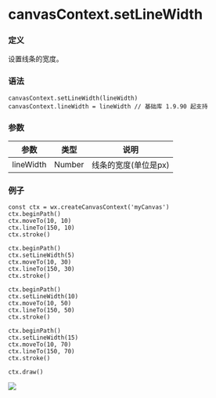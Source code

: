 <!-- https://developers.weixin.qq.com/miniprogram/dev/api/canvas/set-line-width.html -->

canvasContext.setLineWidth
==========================

### 定义

设置线条的宽度。

### 语法

    canvasContext.setLineWidth(lineWidth)
    canvasContext.lineWidth = lineWidth // 基础库 1.9.90 起支持
    

### 参数

  参数        |  类型     |  说明           
--------------|-----------|-----------------
  lineWidth   |  Number   |线条的宽度(单位是px)

### 例子

    const ctx = wx.createCanvasContext('myCanvas')
    ctx.beginPath()
    ctx.moveTo(10, 10)
    ctx.lineTo(150, 10)
    ctx.stroke()
    
    ctx.beginPath()
    ctx.setLineWidth(5)
    ctx.moveTo(10, 30)
    ctx.lineTo(150, 30)
    ctx.stroke()
    
    ctx.beginPath()
    ctx.setLineWidth(10)
    ctx.moveTo(10, 50)
    ctx.lineTo(150, 50)
    ctx.stroke()
    
    ctx.beginPath()
    ctx.setLineWidth(15)
    ctx.moveTo(10, 70)
    ctx.lineTo(150, 70)
    ctx.stroke()
    
    ctx.draw()
    

![](https://mp.weixin.qq.com/debug/wxadoc/dev/image/canvas/line-width.png)
